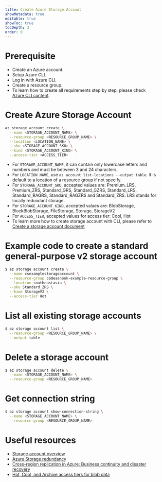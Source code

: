 ```yaml
---
title: Create Azure Storage Account
showMetadata: true
editable: true
showToc: true
tocDepth: 3
order: 0
---
```


# Prerequisite
- Create an Azure account.
- Setup Azure CLI.
- Log in with Azure CLI.
- Create a resource group.
- To learn how to create all requirements step by step, please check [Azure CLI content](/cloud-hosting/azure/azure-cli).

# Create Azure Storage Account
```sh
az storage account create \
  --name <STORAGE_ACCOUNT_NAME> \
  --resource-group <RESOURCE_GROUP_NAME> \
  --location <LOCATION_NAME> \
  --sku <STORAGE_ACCOUNT_SKU> \
  --kind <STORAGE_ACCOUNT_KIND> \
  --access-tier <ACCESS_TIER>

```
- For `STORAGE_ACCOUNT_NAME`, it can contain only lowercase letters and numbers and must be between 3 and 24 characters.
- For `LOCATION_NAME`, use `az account list-locations --output table`.  It is default to a location of a resource group if not specify.
- For `STORAGE_ACCOUNT_SKU`, accepted values are: Premium_LRS, Premium_ZRS, Standard_GRS, Standard_GZRS, Standard_LRS, Standard_RAGRS, Standard_RAGZRS and Standard_ZRS. LRS stands for locally redundant storage.
- For `STORAGE_ACCOUNT_KIND`, accepted values are: BlobStorage, BlockBlobStorage, FileStorage, Storage, StorageV2
- For `ACCESS_TIER`, accepted values for access tier: Cool, Hot
- To learn more how to create storage account with CLI, please refer to [Create a storage account document](https://docs.microsoft.com/en-us/azure/storage/common/storage-account-create?tabs=azure-cli)

# Example code to create a standard general-purpose v2 storage account
  ```sh
  $ az storage account create \
    --name csexamplestorageaccount \
    --resource-group codesanook-example-resource-group \
    --location southeastasia \
    --sku Standard_ZRS \
    --kind StorageV2 \
    --access-tier Hot
  ```

# List all existing storage accounts
  ```sh
  $ az storage account list \
    --resource-group <RESOURCE_GROUP_NAME> \
    --output table
  ```

# Delete a storage account
  ```sh
  $ az storage account delete \
    --name <STORAGE_ACCOUNT_NAME> \
    --resource-group <RESOURCE_GROUP_NAME>
  ```

# Get connection string
  ```sh
  $ az storage account show-connection-string \
    --name <STORAGE_ACCOUNT_NAME> \
    --resource-group <RESOURCE_GROUP_NAME>
  ```

# Useful resources
- [Storage account overview](https://docs.microsoft.com/en-us/azure/storage/common/storage-account-overview)
- [Azure Storage redundancy](https://docs.microsoft.com/en-us/azure/storage/common/storage-redundancy)
- [Cross-region replication in Azure: Business continuity and disaster recovery](https://docs.microsoft.com/en-us/azure/availability-zones/cross-region-replication-azure)
- [Hot, Cool, and Archive access tiers for blob data](https://docs.microsoft.com/en-us/azure/storage/blobs/access-tiers-overview)
